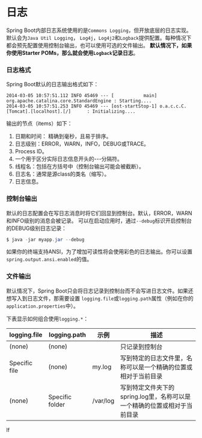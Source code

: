日志
======================
Spring Boot内部日志系统使用的是`Commons Logging`，但开放底层的日志实现。默认会为`Java Util Logging`，
`Log4j`，`Log4j2`和`Logback`提供配置。每种情况下都会预先配置使用控制台输出，也可以使用可选的文件输出。
**默认情况下，如果你使用Starter POMs，那么就会使用`Logback`记录日志**。

### 日志格式
Spring Boot默认的日志输出格式如下：
```
2014-03-05 10:57:51.112 INFO 45469 --- [           main] org.apache.catalina.core.StandardEngine : Starting....
2014-03-05 10:57:51.253 INFO 45469 --- [ost-startStop-1] o.a.c.c.C.[Tomcat].[localhost].[/]      : Initializing....
```
输出的节点（items）如下：

1. 日期和时间： 精确到毫秒，且易于排序。
2. 日志级别：ERROR，WARN，INFO，DEBUG或TRACE。
3. Process ID。
4. 一个用于区分实际日志信息开头的---分隔符。
5. 线程名：包括在方括号中（控制台输出可能会被截断）。
6. 日志名：通常是源class的类名（缩写）。
7. 日志信息。

### 控制台输出
默认的日志配置会在写日志消息时将它们回显到控制台。默认，ERROR，WARN和INFO级别的消息会被记录。
可以在启动应用时，通过`--debug`标识开启控制台的DEBUG级别日志记录：
```powershell
$ java -jar myapp.jar --debug
```
如果你的终端支持ANSI，为了增加可读性将会使用彩色的日志输出。你可以设置`spring.output.ansi.enabled`的值。

### 文件输出
默认情况下，Spring Boot只会将日志记录到控制台而不会写进日志文件。如果还想写入到日志文件，那需要设置
`logging.file`或`logging.path`属性（例如在你的`application.properties`中）。

下表显示如何组合使用`logging.*`：

logging.file|logging.path|示例|描述
------------|------------|---|-----
(none)|(none)||只记录到控制台
Specific file|(none)|my.log|写到特定的日志文件里，名称可以是一个精确的位置或相对于当前目录
(none)|Specific folder|/var/log|写到特定文件夹下的spring.log里，名称可以是一个精确的位置或相对于当前目录































lf
